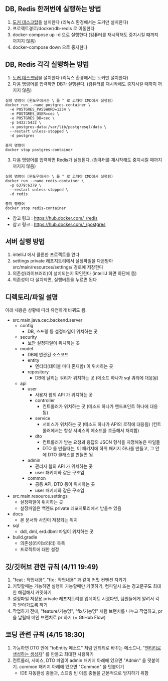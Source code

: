 ## DB, Redis 한꺼번에 실행하는 방법
1. [도커 데스크탑](https://www.docker.com/products/docker-desktop/)을 설치한다 (리눅스 환경에서는 도커만 설치한다)
2. 프로젝트경로/docker/db-redis 로 이동한다
3. docker-compose up -d 으로 실행한다 (컴퓨터를 재시작해도 중지시킬 때까지 꺼지지 않음)
4. docker-compose down 으로 중지한다

## DB, Redis 각각 실행하는 방법
1. [도커 데스크탑](https://www.docker.com/products/docker-desktop/)을 설치한다 (리눅스 환경에서는 도커만 설치한다)
2. 다음 명령어를 입력하면 DB가 실행된다. (컴퓨터를 재시작해도 중지시킬 때까지 꺼지지 않음)
```  
실행 명령어 (윈도우에서는 \ 를 ^ 로 고쳐야 CMD에서 실행됨)
docker run --name postgres-container \
  -e POSTGRES_PASSWORD=1234 \
  -e POSTGRES_USER=cec \
  -e POSTGRES_DB=cec \
  -p 5432:5432 \
  -v postgres-data:/var/lib/postgresql/data \
  --restart unless-stopped \
  -d postgres

중지 명령어
docker stop postgres-container
```
3. 다음 명령어를 입력하면 Redis가 실행된다. (컴퓨터를 재시작해도 중지시킬 때까지 꺼지지 않음)
```  
실행 명령어 (윈도우에서는 \ 를 ^ 로 고쳐야 CMD에서 실행됨)
docker run --name redis-container \
  -p 6379:6379 \
  --restart unless-stopped \
  -d redis
  
중지 명령어
docker stop redis-container
```
- 참고 링크 : https://hub.docker.com/_/redis
- 참고 링크 : https://hub.docker.com/_/postgres

## 서버 실행 방법
1. intelliJ 에서 클론한 프로젝트를 연다
2. settings private 레포지토리에서 설정파일을 다운받아 src/main/resources/settings/ 경로에 저장한다
3. 의존성(라이브러리)이 설치되는지 확인한다 (intelliJ 화면 하단에 뜸)
4. 의존성이 다 설치되면, 실행버튼을 누르면 된다

## 디렉토리/파일 설명
아래 내용은 상황에 따라 유연하게 바꿔도 됨. 
- src.main.java.cec.backend.server
  - config
    - DB, 스프링 등 설정파일이 위치하는 곳
  - security
    - 보안 설정파일이 위치하는 곳
  - model
    - DB에 연관된 소스코드
    - entity
      - 엔티티(테이블 마다 존재함) 이 위치하는 곳
    - repository
      - DB에 날리는 쿼리가 위치하는 곳 (메소드 하나가 sql 쿼리에 대응됨)
  - api
    - user
      - 사용자 웹의 API 가 위치하는 곳
      - controller
        - 컨트롤러가 위치하는 곳 (메소드 하나가 엔드포인트 하나에 대응됨)
      - service
        - 서비스가 위치하는 곳 (메소드 하나가 API의 로직에 대응됨) (컨트롤러에서는 항상 서비스의 메소드를 호출해서 처리함)
      - dto
        - 컨트롤러가 받는 요청과 응답의 JSON 형식을 지정해놓은 파일들
        - DTO 를 만들때는, 이 패키지에 하위 패키지 하나를 만들고, 그 안에 DTO 클래스를 만들면 됨
    - admin
      - 관리자 웹의 API 가 위치하는 곳
      - user 패키지와 같은 구조임
    - common
      - 공통 API, DTO 등이 위치하는 곳
      - user 패키지와 같은 구조임
- src.main.resource.settings
  - 설정파일이 위치하는 곳
  - 설정파일은 백엔드 private 레포지토리에서 받을수 있음
- docs
  - 본 문서와 사진이 저장되는 위치
- sql
  - ddl, dml, erd.dbml 파일이 위치하는 곳
- build.gradle
  - 의존성(라이브러리) 목록
  - 프로젝트에 대한 설정

## 깃/깃허브 관련 규칙 (4/11 19:49)
1. "feat : 작업내용", "fix : 작업내용" 과 같이 커밋 컨벤션 지키기
2. 커밋할때는 가능하면 실행이 가능할때만 커밋하기, 컴파일시 뜨는 경고문구도 최대한 해결해서 커밋하기
3. 설정파일 저장용 private 레포지토리를 업데이트 시켰다면, 팀원들에게 알려서 각자 받아가도록 하기
4. 작업하기 전에, "feature/기능명", "fix/기능명" 처럼 브랜치를 나누고 작업하고, pr을 날릴때 메인 브랜치로 pr 하기 (= GtiHub Flow)

## 코딩 관련 규칙 (4/15 18:30)
1. 가능하면 DTO 안에 "toEntity 메소드" 처럼 엔티티로 바꾸는 메소드나, "[엔티티로 생성하는 생성자](../src/main/java/com/backend/server/api/admin/dto/user/AdminUserResponse.java)" 를 만들고 최대한 사용하기
2. 컨트롤러, 서비스, DTO 파일이 admin 패키지 아래에 있으면 "Admin" 을 덧붙이기. common 패키지 아래에 있으면 "Common" 을 덧붙이기
   - IDE 자동완성 충돌과, 스프링 빈 이름 충돌을 근본적으로 방지하기 위함
